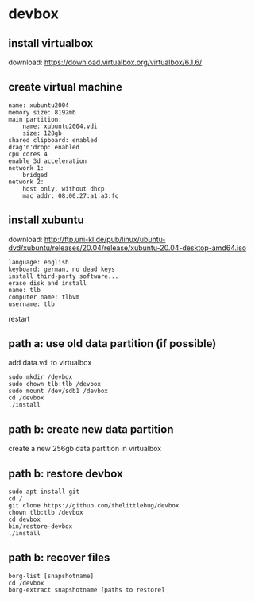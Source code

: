 # devbox

## install virtualbox
download: https://download.virtualbox.org/virtualbox/6.1.6/

## create virtual machine
    name: xubuntu2004
    memory size: 8192mb
    main partition:
        name: xubuntu2004.vdi
        size: 128gb
    shared clipboard: enabled
    drag'n'drop: enabled
    cpu cores 4
    enable 3d acceleration
    network 1:
        bridged
    network 2:
        host only, without dhcp
        mac addr: 08:00:27:a1:a3:fc

## install xubuntu
download: http://ftp.uni-kl.de/pub/linux/ubuntu-dvd/xubuntu/releases/20.04/release/xubuntu-20.04-desktop-amd64.iso

    language: english
    keyboard: german, no dead keys
    install third-party software...
    erase disk and install
    name: tlb
    computer name: tlbvm
    username: tlb

restart

## path a: use old data partition (if possible)
add data.vdi to virtualbox

    sudo mkdir /devbox
    sudo chown tlb:tlb /devbox
    sudo mount /dev/sdb1 /devbox
    cd /devbox
    ./install

## path b: create new data partition
create a new 256gb data partition in virtualbox

## path b: restore devbox
    sudo apt install git
    cd /
    git clone https://github.com/thelittlebug/devbox
    chown tlb:tlb /devbox
    cd devbox
    bin/restore-devbox
    ./install

## path b: recover files
    borg-list [snapshotname]
    cd /devbox
    borg-extract snapshotname [paths to restore]

